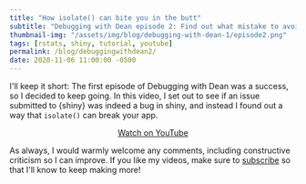 ```yaml
---
title: "How isolate() can bite you in the butt"
subtitle: "Debugging with Dean episode 2: Find out what mistake to avoid when using isolate()"
thumbnail-img: "/assets/img/blog/debugging-with-dean-1/episode2.png"
tags: [rstats, shiny, tutorial, youtube]
permalink: /blog/debuggingwithdean2/
date: 2020-11-06 11:00:00 -0500
---
```


I'll keep it short: The first episode of Debugging with Dean was a success, so I decided to keep going. In this video, I set out to see if an issue submitted to {shiny} was indeed a bug in shiny, and instead I found out a way that `isolate()` can break your app. 

<div style="text-align:center;">
  <a class="btn btn-lg btn-cta" href="https://youtu.be/tMW_haGB2rY"><i class="fab fa-youtube"></i> Watch on YouTube</a>
</div>

As always, I would warmly welcome any comments, including constructive criticism so I can improve. If you like my videos, make sure to [subscribe](https://www.youtube.com/channel/UCR3No6pYhA1S7FZ0PbLKlgQ?sub_confirmation=1) so that I'll know to keep making more!
